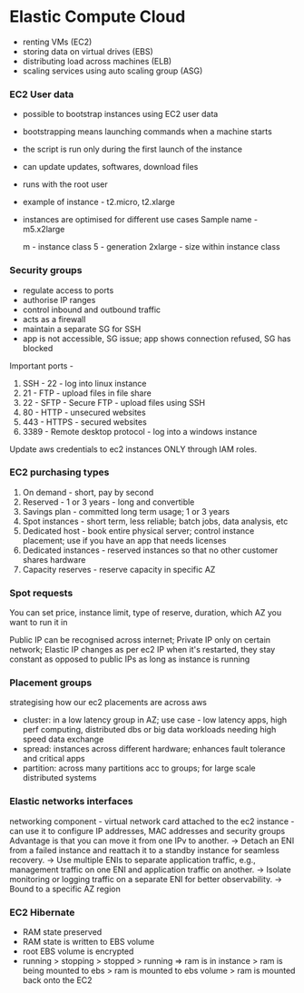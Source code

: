 # Elastic Compute Cloud

- renting VMs (EC2)
- storing data on virtual drives (EBS)
- distributing load across machines (ELB)
- scaling services using auto scaling group (ASG)

### EC2 User data
- possible to bootstrap instances using EC2 user data
- bootstrapping means launching commands when a machine starts
- the script is run only during the first launch of the instance
- can update updates, softwares, download files
- runs with the root user
- example of instance - t2.micro, t2.xlarge

- instances are optimised for different use cases
  Sample name - m5.x2large

  m - instance class
  5 - generation
  2xlarge - size within instance class

### Security groups
- regulate access to ports
- authorise IP ranges
- control inbound and outbound traffic
- acts as a firewall
- maintain a separate SG for SSH
- app is not accessible, SG issue; app shows connection refused, SG has blocked

Important ports -
1. SSH - 22 - log into linux instance
2. 21 - FTP - upload files in file share
3. 22 - SFTP - Secure FTP - upload files using SSH
4. 80 - HTTP - unsecured websites
5. 443 - HTTPS - secured websites
6. 3389 - Remote desktop protocol - log into a windows instance

Update aws credentials to ec2 instances ONLY through IAM roles.

### EC2 purchasing types
1. On demand - short, pay by second
2. Reserved - 1 or 3 years - long and convertible
3. Savings plan - committed long term usage; 1 or 3 years
4. Spot instances - short term, less reliable; batch jobs, data analysis, etc
5. Dedicated host - book entire physical server; control instance placement; use if you have an app that needs licenses
6. Dedicated instances - reserved instances so that no other customer shares hardware
7. Capacity reserves - reserve capacity in specific AZ

### Spot requests
You can set price, instance limit, type of reserve, duration, which AZ you want to run it in

Public IP can be recognised across internet; Private IP only on certain network; Elastic IP  changes as per ec2 IP when it's restarted, they stay constant as opposed to public IPs as long as instance is running

### Placement groups
strategising how our ec2 placements are across aws
- cluster: in a low latency group in AZ; use case - low latency apps, high perf computing, distributed dbs or big data workloads needing high speed data exchange 
- spread: instances across different hardware; enhances fault tolerance and critical apps
- partition: across many partitions acc to groups; for large scale distributed systems

### Elastic networks interfaces
networking component - virtual network card attached to the ec2 instance - can use it to configure IP addresses, MAC addresses and security groups
Advantage is that you can move it from one IPv to another.
 -> Detach an ENI from a failed instance and reattach it to a standby instance for seamless recovery.
 -> Use multiple ENIs to separate application traffic, e.g., management traffic on one ENI and application traffic on another.
 -> Isolate monitoring or logging traffic on a separate ENI for better observability.
 -> Bound to a specific AZ region 

### EC2 Hibernate 
- RAM state preserved
- RAM state is written to EBS volume
- root EBS volume is encrypted
- running > stopping > stopped > running => ram is in instance > ram is being mounted to ebs > ram is mounted to ebs volume > ram is mounted back onto the EC2
